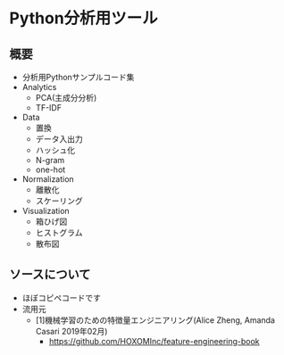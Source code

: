 # Python分析用ツール
## 概要
- 分析用Pythonサンプルコード集
- Analytics
  - PCA(主成分分析)
  - TF-IDF
- Data
  - 置換
  - データ入出力
  - ハッシュ化
  - N-gram
  - one-hot
- Normalization
  - 離散化
  - スケーリング
- Visualization
  - 箱ひげ図
  - ヒストグラム
  - 散布図

## ソースについて
  - ほぼコピペコードです
  - 流用元
    - [1]機械学習のための特徴量エンジニアリング(Alice Zheng, Amanda Casari 2019年02月)
      - https://github.com/HOXOMInc/feature-engineering-book
